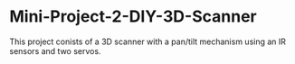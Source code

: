 # Mini-Project-2-DIY-3D-Scanner
This project conists of a 3D scanner with a pan/tilt mechanism using an IR sensors and two servos.
